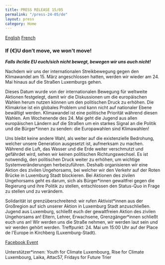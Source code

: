 ```yaml
---
title: PRESS RELEASE 15/05
permalink: "/press-24-05/de"
layout: press
category: Home
---
```


[English](en) [French](fr)

### If (€)U don’t move, we won't move!

***Falls ihr/die EU euch/sich nicht bewegt, bewegen wir uns auch nicht!***

Nachdem wir uns der internationalen Streikbewegung gegen den Klimawandel am 15. März angeschlossen hatten, werden wir wieder am 24. Mai hinaus auf die Straßen Luxemburgs gehen.

Dieses Datum wurde von der internationalen Bewegung für weltweite Aktionen festgelegt, damit wir die Diskussionen um die europäischen Wahlen herum nutzen können um den politischen Druck zu erhöhen. Die Klimakrise ist ein globales Problem und kann nicht auf nationaler Ebene bewältigt werden. Klimawandel ist eine politische Priorität während diesen Wahlen. Am Wochenende des 24. Mai geht die Jugend aus allen europäischen Ländern auf die Straßen um ein starkes Signal an die Politik und die Bürger\*innen zu senden: die Europawahlen sind Klimawahlen!

Uns bleibt keine andere Wahl, als weiter auf die existenzielle Bedrohung, welcher unsere Generation ausgesetzt ist, aufmerksam zu machen. Während die Luft, das Wasser und die Erde weiter verschmutzt und gefährdet wird, sehen wir keinen politischen Richtungswechsel. Es ist notwendig, den politischen Druck weiter zu erhöhen, um wichtige Systemveränderungen herbeizuführen. Deshalb organisieren wir eine Aktion des zivilen Ungehorsams, bei welcher wir den Verkehr auf der Roten Brücke in Luxemburg Stadt blockieren. Bei Aktionen des zivilen Ungehorsams geht es darum, sich als Bürger\*innen gewaltfrei gegen die Regierung und ihre Politik zu stellen, entschlossen den Status-Quo in Frage zu stellen und zu verändern. 

Solidarität ist grenzüberschreitend: wir rufen Aktivist\*innen aus der Großregion auf sich unserer Aktion in Luxemburg Stadt anzuschließen.
Jugend aus Luxemburg, schließt euch der gewaltfreien Aktion des zivilen Ungehorsams an!
Eltern, Lehrer, Erwachsene, Grenzgänger\*innen schließt euch uns an!
Wir werden uns die Straße nehmen, wir werden laut sein und wir werden gehört werden.
Treffpunkt: 24. Mai um 15:00 Uhr auf der Place de l'Europe in Kirchberg (Luxemburg-Stadt).

[Facebook Event](https://www.facebook.com/events/430147554456065/)

Unterstützer*innen: Youth for Climate Luxembourg, Rise for Climate Luxembourg, Laika, Attac57, Fridays for Future Trier
